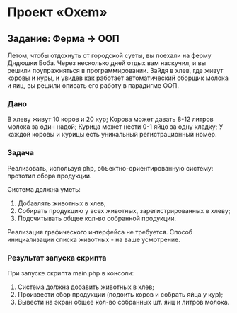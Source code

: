 # Проект «Oxem»

## Задание: Ферма -> ООП
Летом, чтобы отдохнуть от городской суеты, вы поехали на ферму Дядюшки Боба. Через несколько дней отдых вам наскучил, и вы решили поупражняться в программировании. Зайдя в хлев, где живут коровы и куры, и увидев как работает автоматический сборщик молока и яиц, вы решили описать его работу в парадигме ООП.
### Дано
В хлеву живут 10 коров и 20 кур;
Корова может давать 8-12 литров молока за один надой;
Курица может нести 0-1 яйцо за одну кладку;
У каждой коровы и курицы есть уникальный регистрационный номер.
### Задача
Реализовать, используя php, объектно-ориентированную систему: прототип сбора продукции.

Система должна уметь:
1. Добавлять животных в хлев;
2. Собирать продукцию у всех животных, зарегистрированных в хлеву;
3. Подсчитывать общее кол-во собранной продукции.

Реализация графического интерфейса не требуется.
Способ инициализации списка животных - на ваше усмотрение.
### Результат запуска скрипта
При запуске скрипта main.php в консоли:
1. Система должна добавить животных в хлев;
2. Произвести сбор продукции (подоить коров и собрать яйца у кур);
3. Вывести на экран общее кол-во собранных шт. яиц и литров молока.
